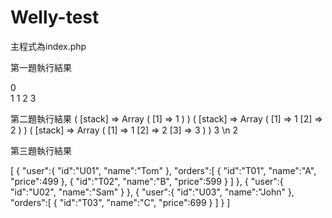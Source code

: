# Welly-test

主程式為index.php

第一題執行結果

0 <br>
1
1
2
3

第二題執行結果
(
    [stack] => Array
        (
            [1] => 1
        )
)
(
    [stack] => Array
        (
            [1] => 1
            [2] => 2
        )
)
(
    [stack] => Array
        (
            [1] => 1
            [2] => 2
            [3] => 3
        )
)
3 \n
2

第三題執行結果

[
   {
      "user":{
         "id":"U01",
         "name":"Tom"
      },
      "orders":[
         {
            "id":"T01",
            "name":"A",
            "price":499
         },
         {
            "id":"T02",
            "name":"B",
            "price":599
         }
      ]
   },
   {
      "user":{
         "id":"U02",
         "name":"Sam"
      }
   },
   {
      "user":{
         "id":"U03",
         "name":"John"
      },
      "orders":[
         {
            "id":"T03",
            "name":"C",
            "price":699
         }
      ]
   }
]

